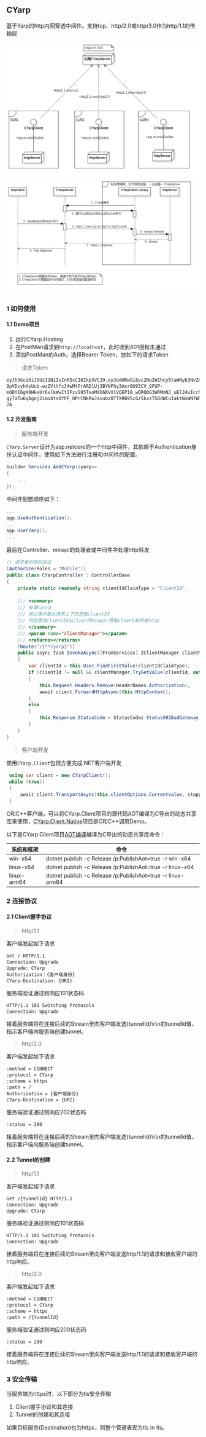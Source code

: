 ## CYarp
基于Yarp的http内网穿透中间件。支持tcp、http/2.0或http/3.0作为http/1.1的传输层

![net](net.png)
![cyarp](cyarp.png)


### 1 如何使用
#### 1.1 Demo项目
1. 运行CYarp.Hosting
2. 在PostMan请求到`http://localhost`，此时收到401授权未通过
3. 添加PostMan的Auth，选择Bearer Token，放如下的请求Token

> 请求Token

```
eyJhbGciOiJSUzI1NiIsInR5cCI6IkpXVCJ9.eyJodHRwOi8vc2NoZW1hcy5taWNyb3NvZnQuY29tL3dzLzIwMDgvMDYvaWRlbnRpdHkvY2xhaW1zL3JvbGUiOiJNb2JpbGUiLCJodHRwOi8vc2NoZW1hcy54bWxzb2FwLm9yZy93cy8yMDA1LzA1L2lkZW50aXR5L2NsYWltcy9zaWQiOiJNb2JpbGUwMDEiLCJDbGllbnRJZCI6IkNsaWVudDAwMSIsImlhdCI6MTcxMDgxNjQ1MiwibmJmIjoxNzEwODE2NDUyLCJleHAiOjI3MTA5MDI4NTJ9.aC-9pVDvyhXsUub-wzZVttfc34wMtFrARDlUj3BYNFhy3Axr0U93CV_QFUP-m6DYI6gK0HkxUr6xlkWwItIFzvS95TsoMXOARVXlVQEP18_wQRQ0G3WRMmNJ_uElJ4uIcrha_Dr4e0cp38olHdABQgOXZgUNHFAHCY3rqtn6-gyTaTu6qAgoj2imi4tsOYFF_OPrCNkRoJavubzDTTXRB95cGz5kxzTSDdWCuIaktNsWN7WDK864VKyVgwca6ueQJogidvES_x26TZuLF6VNhYEkM6UjUZtT8WiD3nBhi2_dVS7BODMLfSyiFa68k1NK50DDfnYgiFU6Clb24Ra-2A
```

#### 1.2 开发指南
> 服务端开发

`CYarp.Server`设计为asp.netcore的一个http中间件，其依赖于Authentication身份认证中间件，使用如下方法进行注册和中间件的配置。

```c#
builder.Services.AddCYarp(cyarp=>
{
    ...
});
```

中间件配置顺序如下：
```c#
...
app.UseAuthentication();
...
app.UseCYarp();
...
```

最后在Controller、minapi的处理者或中间件中处理http转发
```c#
// 请求者的授权验证
[Authorize(Roles = "Mobile")]
public class CYarpController : ControllerBase
{ 
    private static readonly string clientIdClaimType = "ClientId";

    /// <summary>
    /// 处理cyarp
    /// 核心操作是从请求上下文获取clientId
    /// 然后使用clientId从clientManager获取client来转发http
    /// </summary>
    /// <param name="clientManager"></param>
    /// <returns></returns>
    [Route("/{**cyarp}")]
    public async Task InvokeAsync([FromServices] IClientManager clientManager)
    {
        var clientId = this.User.FindFirstValue(clientIdClaimType);
        if (clientId != null && clientManager.TryGetValue(clientId, out var client))
        {
            this.Request.Headers.Remove(HeaderNames.Authorization);
            await client.ForwardHttpAsync(this.HttpContext);
        }
        else
        {
            this.Response.StatusCode = StatusCodes.Status502BadGateway;
        }
    }
}
```

> 客户端开发

使用`CYarp.Client`包很方便完成.NET客户端开发
```c#
 using var client = new CYarpClient();
 while (true))
 {
     await client.TransportAsync(this.clientOptions.CurrentValue, stoppingToken).ConfigureAwait(ConfigureAwaitOptions.SuppressThrowing);
 }
```

C和C++客户端，可以将CYarp.Client项目的源代码AOT编译为C导出的动态共享库来使用，[CYarp.Client.Native](https://github.com/xljiulang/CYarp/blob/master/CYarp.Client.Native)项目是C和C++调用Demo。

以下是CYarp.Client项目[AOT编译](https://learn.microsoft.com/en-us/dotnet/core/deploying/native-aot/?tabs=net8plus%2Cwindows)编译为C导出的动态共享库命令：

| 系统和框架  | 命令                                                        |
| ----------- | ----------------------------------------------------------- |
| win-x64     | dotnet publish -c Release /p:PublishAot=true -r win-x64     |
| linux-x64   | dotnet publish -c Release /p:PublishAot=true -r linux-x64   |
| linux-arm64 | dotnet publish -c Release /p:PublishAot=true -r linux-arm64 |


### 2 连接协议
#### 2.1 Client握手协议
> http/1.1

客户端发起如下请求
```
Get / HTTP/1.1
Connection: Upgrade
Upgrade: CYarp
Authorization：{客户端身份}
CYarp-Destination: {URI}
```

服务端验证通过则响应101状态码
```
HTTP/1.1 101 Switching Protocols
Connection: Upgrade
```

接着服务端将在连接后续的Stream里向客户端发送{tunnelId}\r\n的tunnelId值，指示客户端向服务端创建tunnel。

> http/2.0

客户端发起如下请求
```
:method = CONNECT
:protocol = CYarp
:scheme = https
:path = /
Authorization = {客户端身份}
CYarp-Destination = {URI}
```

服务端验证通过则响应202状态码
```
:status = 200
```

接着服务端将在连接后续的Stream里向客户端发送{tunnelId}\r\n的tunnelId值，指示客户端向服务端创建tunnel。


#### 2.2 Tunnel的创建
> http/1.1

客户端发起如下请求
```
Get /{tunnelId} HTTP/1.1
Connection: Upgrade
Upgrade: CYarp
```

服务端验证通过则响应101状态码
```
HTTP/1.1 101 Switching Protocols
Connection: Upgrade
```

接着服务端将在连接后续的Stream里向客户端发送http/1.1的请求和接收客户端的http响应。

> http/2.0

客户端发起如下请求
```
:method = CONNECT
:protocol = CYarp
:scheme = https
:path = /{tunnelId}
```

服务端验证通过则响应200状态码
```
:status = 200
```

接着服务端将在连接后续的Stream里向客户端发送http/1.1的请求和接收客户端的http响应。

### 3 安全传输
当服务端为https时，以下部分为tls安全传输
1. Client握手协议和其连接
2. Tunnel的创建和其连接

如果目标服务(Destination)也为https，则整个管道表现为tls in tls。